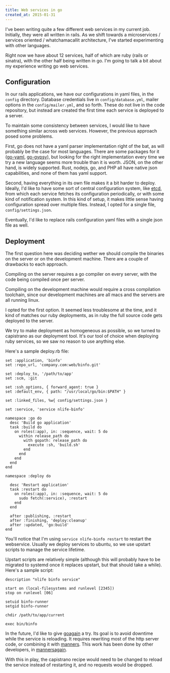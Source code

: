 ```yaml
---
title: Web services in go
created_at: 2015-01-31
---
```

I've been writing quite a few different web services in my current job.
Initially, they were all written in rails. As we shift towards a microservices
/ services oriented / whatchamacallit architecture, I've started experimenting
with other languages.

Right now we have about 12 services, half of which are ruby (rails or sinatra),
with the other half being written in go. I'm going to talk a bit about my
experience writing go web services.


Configuration
-------------

In our rails applications, we have our configurations in yaml files, in the
`config` directory. Database credentials live in `config/database.yml`, mailer
options in the `config/mailer.yml`, and so forth. These do not live in the code
repository, but instead are created the first time each service is deployed to
a server.

To maintain some consistency between services, I would like to have something
similar across web services. However, the previous approach posed some problems.

First, go does not have a yaml parser implementation right of the bat, as will
probably be the case for most languages. There are some packages for it
([go-yaml](https://github.com/go-yaml/yaml),
[go-gypsy](https://github.com/kylelemons/go-gypsy)), but looking for the right
implementation every time we try a new language seems more trouble than it is
worth. JSON, on the other hand, is widely supported. Rust, nodejs, go, and PHP
all have native json capabilities, and none of them has yaml support.

Second, having everything in its own file makes it a bit harder to deploy.
Ideally, I'd like to have some sort of central configuration system, like
[etcd](https://github.com/coreos/etcd), from which each service fetches its
configuration periodically, or with some kind of notification system. In this
kind of setup, it makes little sense having configuration spread over multiple
files. Instead, I opted for a single file, `config/settings.json`.

Eventually, I'd like to replace rails configuration yaml files with a single
json file as well.

Deployment
----------

The first question here was deciding wether we should compile the binaries on
the server or on the development machine. There are a couple of drawbacks to
each approach.

Compiling on the server requires a go compiler on every server, with the code
being compiled once per server.

Compiling on the development machine would require a cross compilation
toolchain, since our development machines are all macs and the servers are all
running linux.

I opted for the first option. It seemed less troublesome at the time, and it
kind of matches our ruby deployments, as in ruby the full source code gets
deployed to the server.

We try to make deployment as homogeneous as possible, so we turned to
capistrano as our deployment tool. It's our tool of choice when deploying ruby
services, so we saw no reason to use anything else.

Here's a sample deploy.rb file:

    set :application, 'binfo'
    set :repo_url, 'company.com:web/binfo.git'
    
    set :deploy_to, '/path/to/app'
    set :scm, :git
    
    set :ssh_options, { forward_agent: true }
    set :default_env, { path: "/usr/local/go/bin:$PATH" }
    
    set :linked_files, %w{ config/settings.json }
    
    set :service, 'service nlife-binfo'
    
    namespace :go do
      desc 'Build go application'
      task :build do
        on roles(:app), in: :sequence, wait: 5 do
          within release_path do
            with gopath: release_path do
              execute :sh, 'build.sh'
            end
          end
        end
      end
    end
    
    namespace :deploy do
    
      desc 'Restart application'
      task :restart do
        on roles(:app), in: :sequence, wait: 5 do
          sudo fetch(:service), :restart
        end
      end
    
      after :publishing, :restart
      after :finishing, 'deploy:cleanup'
      after :updated, 'go:build'
    end

You'll notice that I'm using `service nlife-binfo restart` to restart the
webservice.  Usually we deploy services to ubuntu, so we use upstart scripts to
manage the service lifetime.

Upstart scripts are relatively simple (although this will probably have to be
migrated to systemd once it replaces upstart, but that should take a while).
Here's a sample script:

    description "nlife binfo service"
    
    start on (local-filesystems and runlevel [2345])
    stop on runlevel [06]
    
    setuid binfo-runner
    setgid binfo-runner
    
    chdir /path/to/app/current
    
    exec bin/binfo

In the future, I'd like to give [goagain](https://github.com/rcrowley/goagain)
a try. Its goal is to avoid downtime while the service is reloading.  It
requires rewriting most of the http server code, or combining it with
[manners](https://github.com/braintree/manners). This work has been done by
other developers, in [mannersagain](https://github.com/cupcake/mannersagain).

With this in play, the capistrano recipe would need to be changed to reload the
service instead of restarting it, and no requests would be dropped.
